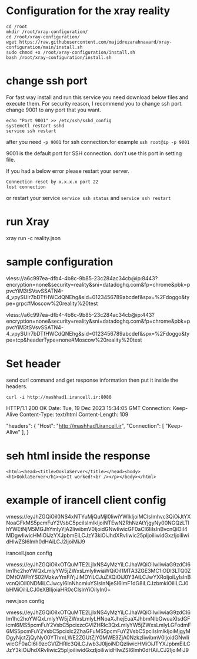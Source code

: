 # Configuration for the xray reality

```
cd /root
mkdir /root/xray-configuration/
cd /root/xray-configuration/
wget https://raw.githubusercontent.com/majidrezarahnavard/xray-configuration/main/install.sh
sudo chmod +x /root/xray-configuration/install.sh
bash /root/xray-configuration/install.sh

```

# change ssh port

For fast way install and run this service you need download below files and execute them. 
For security reason, I recommend you to change ssh port. change 9001 to any port that you want.

```
echo "Port 9001" >> /etc/ssh/sshd_config
systemctl restart sshd
service ssh restart
```
after you need ``` -p 9001 ``` for ssh connection.for example ```ssh root@ip -p 9001``` <br />


 9001 is the default port for SSH connection. don't use this port in setting file. 

If you had a below error please restart your server. 
```kex_exchange_identification: read: Connection reset by peer
Connection reset by x.x.x.x port 22
lost connection
```
or restart your service ```service ssh status``` and ```service ssh restart```


# run Xray
xray run -c reality.json

# sample configuration

vless://a6c997ea-dfb4-4b8c-9b85-23c284ac34cb@ip:8443?encryption=none&security=reality&sni=datadoghq.com&fp=chrome&pbk=ppvcYiM3tSVsvSSATN4-4_vpySUlr7bDTfHWCdQNEhg&sid=0123456789abcdef&spx=%2Fdoggo&type=grpc#Moscow%20reality%20test


vless://a6c997ea-dfb4-4b8c-9b85-23c284ac34cb@ip:443?encryption=none&security=reality&sni=datadoghq.com&fp=chrome&pbk=ppvcYiM3tSVsvSSATN4-4_vpySUlr7bDTfHWCdQNEhg&sid=0123456789abcdef&spx=%2Fdoggo&type=tcp&headerType=none#Moscow%20reality%20test


# Set header

send curl command and get response information then put it inside the headers.

```
curl -i http://mashhad1.irancell.ir:8080
```

HTTP/1.1 200 OK
Date: Tue, 19 Dec 2023 15:34:05 GMT
Connection: Keep-Alive
Content-Type: text/html
Content-Length: 109


"headers": {
             "Host": "http://mashhad1.irancell.ir",
             "Connection": [
                            "Keep-Alive"
                           ],
           }



# seh html inside the response

```
<html><head><title>OoklaServer</title></head><body><h1>OoklaServer</h1><p>It worked!<br /></p></body></html>
```

# example of irancell client config
vmess://eyJhZGQiOiI0NS4xNTYuMjQuMjI0IiwiYWlkIjoiMCIsImhvc3QiOiJtYXNoaGFkMS5pcmFuY2VsbC5pciIsImlkIjoiNTEwN2RhNzAtYjgyNy00NGQzLTlhYWEtNjM5MGJhYmIyYjA2IiwibmV0IjoidGNwIiwicGF0aCI6IiIsInBvcnQiOiI4MDgwIiwicHMiOiJzYXJpbmEiLCJzY3kiOiJhdXRvIiwic25pIjoiIiwidGxzIjoiIiwidHlwZSI6Imh0dHAiLCJ2IjoiMiJ9


irancell.json config

vmess://eyJhZGQiOiIxOTQuMTE2LjIxNS4yMzYiLCJhaWQiOiIwIiwiaG9zdCI6Im1hc2hoYWQxLmlyYW5jZWxsLmlyIiwiaWQiOiI1MTA3ZGE3MC1iODI3LTQ0ZDMtOWFhYS02MzkwYmFiYjJiMDYiLCJuZXQiOiJ0Y3AiLCJwYXRoIjoiLyIsInBvcnQiOiI0NDMiLCJwcyI6InNhcmluYSIsInNjeSI6ImF1dG8iLCJzbmkiOiIiLCJ0bHMiOiIiLCJ0eXBlIjoiaHR0cCIsInYiOiIyIn0=



new.json config

vmess://eyJhZGQiOiIxOTQuMTE2LjIxNS4yMzYiLCJhaWQiOiIwIiwiaG9zdCI6Im1hc2hoYWQxLmlyYW5jZWxsLmlyLHNoaXJhejEuaXJhbmNlbGwuaXIsdGFicml6MS5pcmFuY2VsbC5pcixzcGVlZHRlc3QxLmlyYW5jZWxsLmlyLGFodmF6MS5pcmFuY2VsbC5pcixlc2ZhaGFuMS5pcmFuY2VsbC5pciIsImlkIjoiMjgyMDgyNjctZjQyNy00YThmLWE2ZGUtZjY0MWE3ZjA0NzkzIiwibmV0IjoidGNwIiwicGF0aCI6Ii9zcGVlZHRlc3QiLCJwb3J0IjoiNDQzIiwicHMiOiJTYXJpbmEiLCJzY3kiOiJhdXRvIiwic25pIjoiIiwidGxzIjoiIiwidHlwZSI6Imh0dHAiLCJ2IjoiMiJ9

